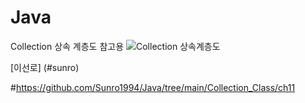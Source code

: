 # Java
Collection 상속 계층도 참고용
![Collection 상속계층도](https://github.com/Sunro1994/Java/assets/132982907/5ec5ea65-5ba7-498e-ba73-326bf634620a)





[이선로] (#sunro)


#https://github.com/Sunro1994/Java/tree/main/Collection_Class/ch11

